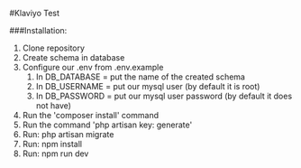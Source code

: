 #Klaviyo Test

###Installation:
1. Clone repository
2. Create schema in database
3. Configure our .env from .env.example
    1. In DB_DATABASE = put the name of the created schema
    2. In DB_USERNAME = put our mysql user (by default it is root)
    3. In DB_PASSWORD = put our mysql user password (by default it does not have)
4. Run the 'composer install' command
5. Run the command 'php artisan key: generate'
6. Run: php artisan migrate
7. Run: npm install
8. Run: npm run dev
